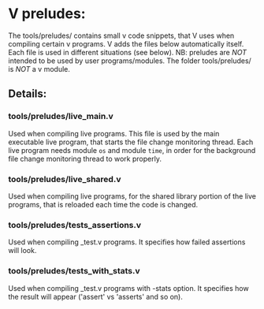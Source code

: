# V preludes:

The tools/preludes/ contains small v code snippets, that V uses when 
compiling certain v programs. V adds the files below automatically itself.
Each file is used in different situations (see below). 
NB: preludes are *NOT* intended to be used by user programs/modules.
The folder tools/preludes/ is *NOT* a v module.

## Details:

### tools/preludes/live_main.v
Used when compiling live programs. This file is used by the main executable
live program, that starts the file change monitoring thread. Each live program
needs module `os` and module `time`, in order for the background file change 
monitoring thread to work properly.

### tools/preludes/live_shared.v
Used when compiling live programs, for the shared library portion of the live 
programs, that is reloaded each time the code is changed.

### tools/preludes/tests_assertions.v  
Used when compiling _test.v programs. 
It specifies how failed assertions will look.

### tools/preludes/tests_with_stats.v
Used when compiling _test.v programs with -stats option. 
It specifies how the result will appear ('assert' vs 'asserts' and so on).
